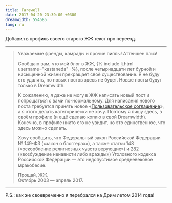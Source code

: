 ```yaml
---
title: Farewell
date: 2017-04-20 23:39:00 +0300
dreamwidth: 554585
lang: ru
---
```


Добавил в профиль своего старого ЖЖ текст про переезд.

* * *

> Уважаемые френды, камрады и прочие пиплы! Аттеншен плиз!
>
> Сообщаю вам, что мой блог в ЖЖ, {% include lj.html username="kastaneda" -%}, после четырнадцати лет бурной и насыщенной жизни прекращает своё существование. Я не буду его удалять, но новых постов здесь не будет. Новые посты будут только в Dreamwidth.
>
> К сожалению, я даже не могу в ЖЖ написать новый пост и попрощаться с вами по-нормальному. Для написания нового поста требуется принять новое «[Пользовательское соглашение][1]», а я этого делать категорически не хочу. Поэтому я пишу здесь, в своём профиле (и ещё сделаю копию в свой Dreamwidth). Конечно, в профиле никто его не увидит, но это единственное, что здесь можно сделать.
>
> Хочу сообщить, что Федеральный закон Российской Федерации № 149-ФЗ («закон о блоггерах»), а также статьи 148 («оскорбление религиозных чувств верующих») и 282 («возбуждение ненависти либо вражды») Уголовного кодекса Российской Федерации — это недопустимое средневековое мракобесие.
>
> Прощай, ЖЖ.<br>
> Октябрь 2003 — апрель 2017.

* * *

P.S.: как же своевременно я перебрался на Дрим летом 2014 года!

[1]: http://www.livejournal.com/legal/tos-ru.bml
